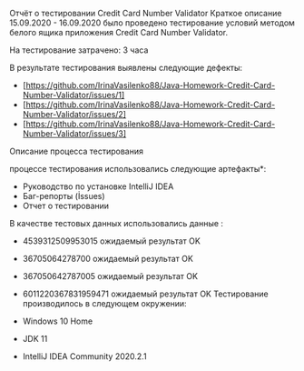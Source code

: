 Отчёт о тестировании Credit Card Number Validator
Краткое описание
15.09.2020 - 16.09.2020 было проведено тестирование условий методом белого ящика приложения Credit Card Number Validator.

На тестирование затрачено: 3 часа

В результате тестирования выявлены следующие дефекты:
* [https://github.com/IrinaVasilenko88/Java-Homework-Credit-Card-Number-Validator/issues/1]
* [https://github.com/IrinaVasilenko88/Java-Homework-Credit-Card-Number-Validator/issues/2]
* [https://github.com/IrinaVasilenko88/Java-Homework-Credit-Card-Number-Validator/issues/3]

Описание процесса тестирования

 процессе тестирования использовались следующие артефакты*:

* Руководство по установке IntelliJ IDEA 
* Баг-репорты (İssues)
* Отчет о тестировании

В качестве тестовых данных использовались данные :

* 4539312509953015 ожидаемый результат OK
* 36705064278700 ожидаемый результат OK
* 367050642787005 ожидаемый результат OK
* 6011220367831959471 ожидаемый результат OK
Тестирование производилось в следующем окружении:

* Windows 10 Home
* JDK 11
* IntelliJ IDEA Community 2020.2.1